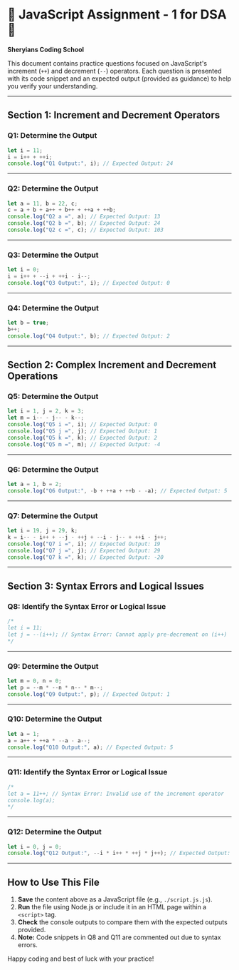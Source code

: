 # 🚀 JavaScript Assignment - 1 for DSA 🚀

**Sheryians Coding School**

This document contains practice questions focused on JavaScript's increment (`++`) and decrement (`--`) operators. Each question is presented with its code snippet and an expected output (provided as guidance) to help you verify your understanding.

---

## Section 1: Increment and Decrement Operators

### Q1: Determine the Output

```javascript
let i = 11;
i = i++ + ++i;
console.log("Q1 Output:", i); // Expected Output: 24
```

---

### Q2: Determine the Output

```javascript
let a = 11, b = 22, c;
c = a + b + a++ + b++ + ++a + ++b;
console.log("Q2 a =", a); // Expected Output: 13
console.log("Q2 b =", b); // Expected Output: 24
console.log("Q2 c =", c); // Expected Output: 103
```

---

### Q3: Determine the Output

```javascript
let i = 0;
i = i++ + --i + ++i - i--;
console.log("Q3 Output:", i); // Expected Output: 0
```

---

### Q4: Determine the Output

```javascript
let b = true;
b++;
console.log("Q4 Output:", b); // Expected Output: 2
```

---

## Section 2: Complex Increment and Decrement Operations

### Q5: Determine the Output

```javascript
let i = 1, j = 2, k = 3;
let m = i-- - j-- - k--;
console.log("Q5 i =", i); // Expected Output: 0
console.log("Q5 j =", j); // Expected Output: 1
console.log("Q5 k =", k); // Expected Output: 2
console.log("Q5 m =", m); // Expected Output: -4
```

---

### Q6: Determine the Output

```javascript
let a = 1, b = 2;
console.log("Q6 Output:", -b + ++a + ++b - -a); // Expected Output: 5
```

---

### Q7: Determine the Output

```javascript
let i = 19, j = 29, k;
k = i-- - i++ + --j - ++j + --i - j-- + ++i - j++;
console.log("Q7 i =", i); // Expected Output: 19
console.log("Q7 j =", j); // Expected Output: 29
console.log("Q7 k =", k); // Expected Output: -20
```

---

## Section 3: Syntax Errors and Logical Issues

### Q8: Identify the Syntax Error or Logical Issue

```javascript
/*
let i = 11;
let j = --(i++); // Syntax Error: Cannot apply pre-decrement on (i++)
*/
```

---

### Q9: Determine the Output

```javascript
let m = 0, n = 0;
let p = --m * --n * n-- * m--;
console.log("Q9 Output:", p); // Expected Output: 1
```

---

### Q10: Determine the Output

```javascript
let a = 1;
a = a++ + ++a * --a - a--;
console.log("Q10 Output:", a); // Expected Output: 5
```

---

### Q11: Identify the Syntax Error or Logical Issue

```javascript
/*
let a = 11++; // Syntax Error: Invalid use of the increment operator
console.log(a);
*/
```

---

### Q12: Determine the Output

```javascript
let i = 0, j = 0;
console.log("Q12 Output:", --i * i++ * ++j * j++); // Expected Output: 1
```

---

## How to Use This File

1. **Save** the content above as a JavaScript file (e.g., `./script.js.js`).
2. **Run** the file using Node.js or include it in an HTML page within a `<script>` tag.
3. **Check** the console outputs to compare them with the expected outputs provided.
4. **Note:** Code snippets in Q8 and Q11 are commented out due to syntax errors.

Happy coding and best of luck with your practice!
